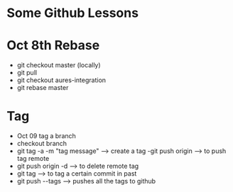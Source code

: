 # Some Github Lessons

# Oct 8th Rebase
- git checkout master (locally) 
- git pull 
- git  checkout aures-integration 
- git rebase master 

# Tag
- Oct 09 tag a branch
- checkout branch
- git tag -a <tag-name> -m "tag message" --> create a tag
-git push origin <tag-name> --> to push tag remote
- git push origin -d <tag-name>  --> to delete remote tag
- git tag <tag-name> <commit-hash> --> to tag a certain commit in past 
- git push --tags --> pushes all the tags to github


